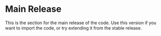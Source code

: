 <h1>Main Release</h1>
This is the section for the main release of the code. Use this version if you want to import the code, or try extending it from the stable release.

